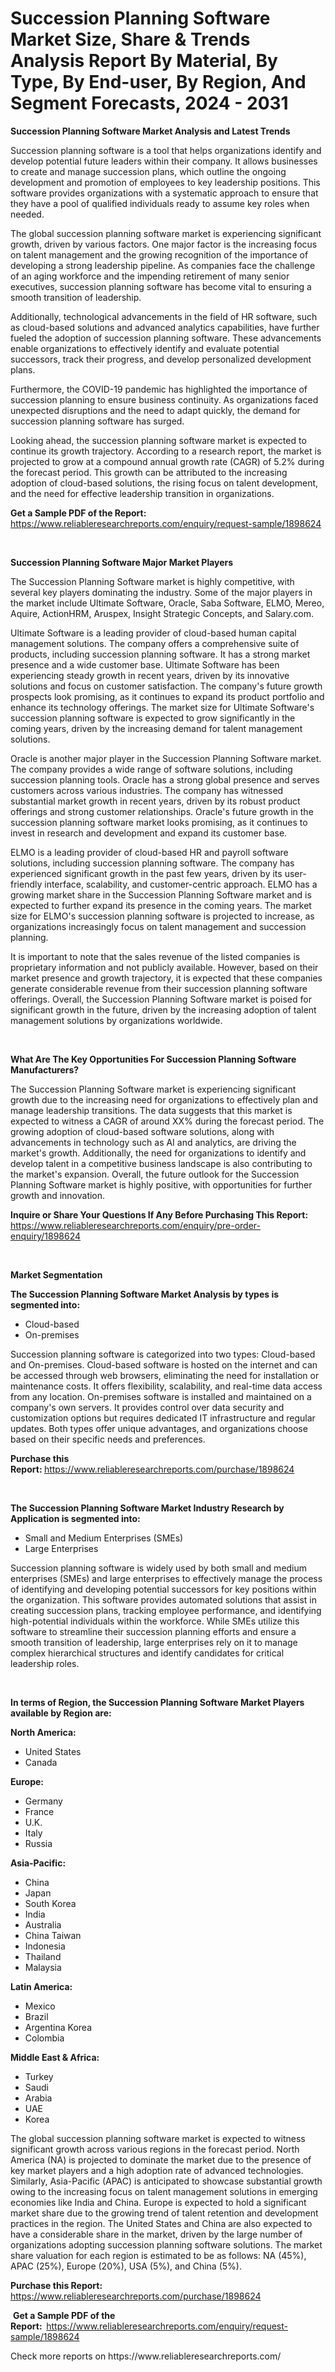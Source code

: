 <p><h1>Succession Planning Software Market Size, Share & Trends Analysis Report By Material, By Type, By End-user, By Region, And Segment Forecasts, 2024 - 2031</h1></p><p><strong>Succession Planning Software Market Analysis and Latest Trends</strong></p>
<p><p>Succession planning software is a tool that helps organizations identify and develop potential future leaders within their company. It allows businesses to create and manage succession plans, which outline the ongoing development and promotion of employees to key leadership positions. This software provides organizations with a systematic approach to ensure that they have a pool of qualified individuals ready to assume key roles when needed.</p><p>The global succession planning software market is experiencing significant growth, driven by various factors. One major factor is the increasing focus on talent management and the growing recognition of the importance of developing a strong leadership pipeline. As companies face the challenge of an aging workforce and the impending retirement of many senior executives, succession planning software has become vital to ensuring a smooth transition of leadership.</p><p>Additionally, technological advancements in the field of HR software, such as cloud-based solutions and advanced analytics capabilities, have further fueled the adoption of succession planning software. These advancements enable organizations to effectively identify and evaluate potential successors, track their progress, and develop personalized development plans.</p><p>Furthermore, the COVID-19 pandemic has highlighted the importance of succession planning to ensure business continuity. As organizations faced unexpected disruptions and the need to adapt quickly, the demand for succession planning software has surged.</p><p>Looking ahead, the succession planning software market is expected to continue its growth trajectory. According to a research report, the market is projected to grow at a compound annual growth rate (CAGR) of 5.2% during the forecast period. This growth can be attributed to the increasing adoption of cloud-based solutions, the rising focus on talent development, and the need for effective leadership transition in organizations.</p></p>
<p><strong>Get a Sample PDF of the Report:&nbsp;</strong> <a href="https://www.reliableresearchreports.com/enquiry/request-sample/1898624">https://www.reliableresearchreports.com/enquiry/request-sample/1898624</a></p>
<p>&nbsp;</p>
<p><strong>Succession Planning Software Major Market Players</strong></p>
<p><p>The Succession Planning Software market is highly competitive, with several key players dominating the industry. Some of the major players in the market include Ultimate Software, Oracle, Saba Software, ELMO, Mereo, Aquire, ActionHRM, Aruspex, Insight Strategic Concepts, and Salary.com.</p><p>Ultimate Software is a leading provider of cloud-based human capital management solutions. The company offers a comprehensive suite of products, including succession planning software. It has a strong market presence and a wide customer base. Ultimate Software has been experiencing steady growth in recent years, driven by its innovative solutions and focus on customer satisfaction. The company's future growth prospects look promising, as it continues to expand its product portfolio and enhance its technology offerings. The market size for Ultimate Software's succession planning software is expected to grow significantly in the coming years, driven by the increasing demand for talent management solutions.</p><p>Oracle is another major player in the Succession Planning Software market. The company provides a wide range of software solutions, including succession planning tools. Oracle has a strong global presence and serves customers across various industries. The company has witnessed substantial market growth in recent years, driven by its robust product offerings and strong customer relationships. Oracle's future growth in the succession planning software market looks promising, as it continues to invest in research and development and expand its customer base.</p><p>ELMO is a leading provider of cloud-based HR and payroll software solutions, including succession planning software. The company has experienced significant growth in the past few years, driven by its user-friendly interface, scalability, and customer-centric approach. ELMO has a growing market share in the Succession Planning Software market and is expected to further expand its presence in the coming years. The market size for ELMO's succession planning software is projected to increase, as organizations increasingly focus on talent management and succession planning.</p><p>It is important to note that the sales revenue of the listed companies is proprietary information and not publicly available. However, based on their market presence and growth trajectory, it is expected that these companies generate considerable revenue from their succession planning software offerings. Overall, the Succession Planning Software market is poised for significant growth in the future, driven by the increasing adoption of talent management solutions by organizations worldwide.</p></p>
<p>&nbsp;</p>
<p><strong>What Are The Key Opportunities For Succession Planning Software Manufacturers?</strong></p>
<p><p>The Succession Planning Software market is experiencing significant growth due to the increasing need for organizations to effectively plan and manage leadership transitions. The data suggests that this market is expected to witness a CAGR of around XX% during the forecast period. The growing adoption of cloud-based software solutions, along with advancements in technology such as AI and analytics, are driving the market's growth. Additionally, the need for organizations to identify and develop talent in a competitive business landscape is also contributing to the market's expansion. Overall, the future outlook for the Succession Planning Software market is highly positive, with opportunities for further growth and innovation.</p></p>
<p><strong>Inquire or Share Your Questions If Any Before Purchasing This Report:</strong> <a href="https://www.reliableresearchreports.com/enquiry/pre-order-enquiry/1898624">https://www.reliableresearchreports.com/enquiry/pre-order-enquiry/1898624</a></p>
<p>&nbsp;</p>
<p><strong>Market Segmentation</strong></p>
<p><strong>The Succession Planning Software Market Analysis by types is segmented into:</strong></p>
<p><ul><li>Cloud-based</li><li>On-premises</li></ul></p>
<p><p>Succession planning software is categorized into two types: Cloud-based and On-premises. Cloud-based software is hosted on the internet and can be accessed through web browsers, eliminating the need for installation or maintenance costs. It offers flexibility, scalability, and real-time data access from any location. On-premises software is installed and maintained on a company's own servers. It provides control over data security and customization options but requires dedicated IT infrastructure and regular updates. Both types offer unique advantages, and organizations choose based on their specific needs and preferences.</p></p>
<p><strong>Purchase this Report:&nbsp;</strong><a href="https://www.reliableresearchreports.com/purchase/1898624">https://www.reliableresearchreports.com/purchase/1898624</a></p>
<p>&nbsp;</p>
<p><strong>The Succession Planning Software Market Industry Research by Application is segmented into:</strong></p>
<p><ul><li>Small and Medium Enterprises (SMEs)</li><li>Large Enterprises</li></ul></p>
<p><p>Succession planning software is widely used by both small and medium enterprises (SMEs) and large enterprises to effectively manage the process of identifying and developing potential successors for key positions within the organization. This software provides automated solutions that assist in creating succession plans, tracking employee performance, and identifying high-potential individuals within the workforce. While SMEs utilize this software to streamline their succession planning efforts and ensure a smooth transition of leadership, large enterprises rely on it to manage complex hierarchical structures and identify candidates for critical leadership roles.</p></p>
<p>&nbsp;</p>
<p><strong>In terms of Region, the Succession Planning Software Market Players available by Region are:</strong></p>
<p>
    <p> <strong> North America: </strong>
        <ul>
            <li>United States</li>
            <li>Canada</li>
        </ul>
        </p> 
    <p> <strong> Europe: </strong>
        <ul>
            <li>Germany</li>
            <li>France</li>
            <li>U.K.</li>
            <li>Italy</li>
            <li>Russia</li>
        </ul>
        </p> 
    <p> <strong> Asia-Pacific: </strong>
        <ul>
            <li>China</li>
            <li>Japan</li>
            <li>South Korea</li>
            <li>India</li>
            <li>Australia</li>
            <li>China Taiwan</li>
            <li>Indonesia</li>
            <li>Thailand</li>
            <li>Malaysia</li>
        </ul>
        </p> 
    <p> <strong> Latin America: </strong>
        <ul>
            <li>Mexico</li>
            <li>Brazil</li>
            <li>Argentina Korea</li>
            <li>Colombia</li>
        </ul>
        </p> 
    <p> <strong> Middle East & Africa: </strong>
        <ul>
            <li>Turkey</li>
            <li>Saudi</li>
            <li>Arabia</li>
            <li>UAE</li>
            <li>Korea</li>
        </ul>
    </p>
    </p>
<p><p>The global succession planning software market is expected to witness significant growth across various regions in the forecast period. North America (NA) is projected to dominate the market due to the presence of key market players and a high adoption rate of advanced technologies. Similarly, Asia-Pacific (APAC) is anticipated to showcase substantial growth owing to the increasing focus on talent management solutions in emerging economies like India and China. Europe is expected to hold a significant market share due to the growing trend of talent retention and development practices in the region. The United States and China are also expected to have a considerable share in the market, driven by the large number of organizations adopting succession planning software solutions. The market share valuation for each region is estimated to be as follows: NA (45%), APAC (25%), Europe (20%), USA (5%), and China (5%).</p></p>
<p><strong>Purchase this Report: </strong><a href="https://www.reliableresearchreports.com/purchase/1898624">https://www.reliableresearchreports.com/purchase/1898624</a></p>
<p>&nbsp;<strong>Get a Sample PDF of the Report:&nbsp;&nbsp;</strong><a href="https://www.reliableresearchreports.com/enquiry/request-sample/1898624">https://www.reliableresearchreports.com/enquiry/request-sample/1898624</a></p>
<p><strong></strong></p>
<p>Check more reports on https://www.reliableresearchreports.com/</p>